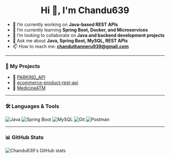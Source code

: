 <h1 align="center">Hi 👋, I'm Chandu639</h1>

- 🔭 I’m currently working on **Java-based REST APIs**
- 🌱 I’m currently learning **Spring Boot, Docker, and Microservices**
- 👯 I’m looking to collaborate on **Java and backend development projects**
- 💬 Ask me about **Java, Spring Boot, MySQL, REST APIs**
- 📫 How to reach me: **chanduthanneru939@gmail.com**

---

### 🚀 My Projects
- 🔧 [PARKING_API](https://github.com/Chandu639/PARKING_API)
- 🛒 [ecommerce-product-rest-api](https://github.com/Chandu639/ecommerce-product-rest-api)
- 💊 [MedicineATM](https://github.com/Chandu639/MedicineATM)

---

### 🛠️ Languages & Tools
![Java](https://img.shields.io/badge/Java-%23ED8B00.svg?style=for-the-badge&logo=java&logoColor=white)
![Spring Boot](https://img.shields.io/badge/SpringBoot-6DB33F?style=for-the-badge&logo=spring-boot&logoColor=white)
![MySQL](https://img.shields.io/badge/MySQL-00758F?style=for-the-badge&logo=mysql&logoColor=white)
![Git](https://img.shields.io/badge/Git-F05032?style=for-the-badge&logo=git&logoColor=white)
![Postman](https://img.shields.io/badge/Postman-FF6C37?style=for-the-badge&logo=postman&logoColor=white)

---

### 📊 GitHub Stats
![Chandu639's GitHub stats](https://github-readme-stats.vercel.app/api?username=Chandu639&show_icons=true&theme=tokyonight)
